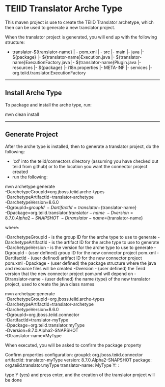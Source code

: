 TEIID Translator Arche Type
================

This maven project is use to create the TEIID Translator archetype, which then can be used to generate a new translator project.

When the translator project is generated, you will end up with the following structure:

-  translator-${translator-name}
	| -	pom.xml
	| -	src
		|-	main
			|-	java
				|-	${package}
					|-	${translator-name}Execution.java
					|-	${translator-name}ExecutionFactory.java
					|-	${translator-name}Plugin.java
			|-	resources
				|-	${package}
						|-	i18n.properties
				|-	META-INF
					|-	services
						|-	org.teiid.translator.ExecutionFactory


-------
Install Arche Type
-------

To package and install the arche type, run:

mvn clean install 


-----------
Generate Project
-----------

After the arche type is installed, then to generate a translator project, do the following:

-  'cd' into the teiid/connectors directory (assuming you have checked out teiid from github) or to the
	location you want the connector project created
-  run the following:

mvn archetype:generate                                 \
  -DarchetypeGroupId=org.jboss.teiid.arche-types               \
  -DarchetypeArtifactId=translator-archetype          \
  -DarchetypeVersion=8.6.0               \
  -DgroupId=${groupId}   				\
  -DartifactId=translator-${translator-name}	\
  -Dpackage=org.teiid.translator.${translator-name}    \
  -Dversion=8.7.0.Alpha2-SNAPSHOT    \
  -Dtranslator-name=${translator-name}   

where:

  -DarchetypeGroupId    -  is the group ID for the arche type to use to generate
  -DarchetypeArtifactId -  is the artifact ID for the arche type to use to generate
  -DarchetypeVersion	-  is the version for the arche type to use to generate
  -DgroupId		-  (user defined) group ID for the new connector project pom.xml
  -DartifactId		-  (user defined) artifact ID for the new connector project pom.xml
  -Dpackage		-  (user defined) the package structure where the java and resource files will be created
  -Dversion		-  (user defined) the Teiid version that the new connector project pom.xml will depend on
  -Dtranslator-name	-  (user defined) the name (type) of the new translator project, used to create the java class names


mvn archetype:generate                                  \
  -DarchetypeGroupId=org.jboss.teiid.arche-types               \
  -DarchetypeArtifactId=translator-archetype          \
  -DarchetypeVersion=8.6.0   	\
  -DgroupId=org.jboss.teiid.connector  	\
  -DartifactId=translator-myType	\
  -Dpackage=org.teiid.translator.myType    \
  -Dversion=8.7.0.Alpha2-SNAPSHOT	\
  -Dtranslator-name=MyType  



When executed, you will be asked to confirm the package property

Confirm properties configuration:
groupId: org.jboss.teiid.connector
artifactId: translator-myType
version: 8.7.0.Alpha2-SNAPSHOT
package: org.teiid.translator.myType
translator-name: MyType
 Y: : 

type Y (yes) and press enter, and the creation of the translator project will be done

